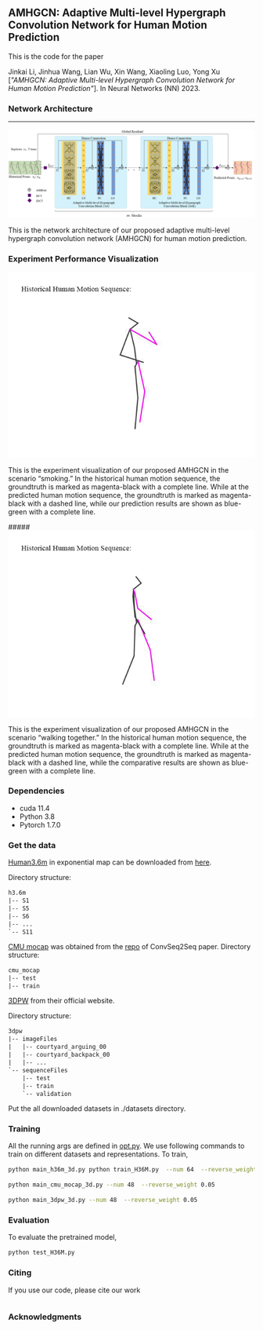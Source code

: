 ## AMHGCN: Adaptive Multi-level Hypergraph Convolution Network for Human Motion Prediction
This is the code for the paper

Jinkai Li, Jinhua Wang, Lian Wu, Xin Wang, Xiaoling Luo, Yong Xu
[_"AMHGCN: Adaptive Multi-level Hypergraph Convolution Network for Human Motion Prediction"_]. In Neural Networks (NN) 2023.

### Network Architecture
------
![image](.github/network.png)

This is the network architecture of our proposed adaptive multi-level hypergraph convolution network (AMHGCN) for human motion prediction. 

### Experiment Performance Visualization

![image](.github/Smoking.gif)

This is the experiment visualization of our proposed AMHGCN in the scenario “smoking.” In the historical human motion sequence, the groundtruth is marked as magenta-black with a complete line. While at the predicted human motion sequence, the groundtruth is marked as magenta-black with a dashed line, while our prediction results are shown as blue-green with a complete line.

#####![image](.github/Walking_dog.gif)

This is the experiment visualization of our proposed AMHGCN in the scenario “walking together.” In the historical human motion sequence, the groundtruth is marked as magenta-black with a complete line. While at the predicted human motion sequence, the groundtruth is marked as magenta-black with a dashed line, while the comparative results are shown as blue-green with a complete line.

 


### Dependencies

* cuda 11.4
* Python 3.8
* Pytorch 1.7.0

### Get the data

[Human3.6m](http://vision.imar.ro/human3.6m/description.php) in exponential map can be downloaded from [here](http://www.cs.stanford.edu/people/ashesh/h3.6m.zip).

Directory structure: 
```shell script
h3.6m
|-- S1
|-- S5
|-- S6
|-- ...
`-- S11
```
[CMU mocap](http://mocap.cs.cmu.edu/) was obtained from the [repo](https://github.com/chaneyddtt/Convolutional-Sequence-to-Sequence-Model-for-Human-Dynamics) of ConvSeq2Seq paper.
Directory structure:
```shell script
cmu_mocap
|-- test
|-- train
```

[3DPW](https://virtualhumans.mpi-inf.mpg.de/3DPW/) from their official website.

Directory structure: 
```shell script
3dpw
|-- imageFiles
|   |-- courtyard_arguing_00
|   |-- courtyard_backpack_00
|   |-- ...
`-- sequenceFiles
    |-- test
    |-- train
    `-- validation
```
Put the all downloaded datasets in ./datasets directory.

### Training
All the running args are defined in [opt.py](utils/opt.py). We use following commands to train on different datasets and representations.
To train,
```bash
python main_h36m_3d.py python train_H36M.py  --num 64  --reverse_weight 0.05
```
```bash
python main_cmu_mocap_3d.py --num 48  --reverse_weight 0.05
```
```bash
python main_3dpw_3d.py --num 48  --reverse_weight 0.05
```
### Evaluation
To evaluate the pretrained model,
```bash
python test_H36M.py
```

### Citing

If you use our code, please cite our work

```

```

### Acknowledgments

